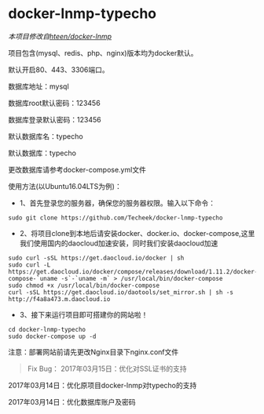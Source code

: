 # docker-lnmp-typecho
*本项目修改自[hteen/docker-lnmp](https://github.com/hteen/docker-lnmp)*

项目包含(mysql、redis、php、nginx)版本均为docker默认。

默认开启80、443、3306端口。

数据库地址：mysql

数据库root默认密码：123456

数据库登录默认密码：123456

默认数据库名：typecho

默认数据库：typecho

更改数据库请参考docker-compose.yml文件


使用方法(以Ubuntu16.04LTS为例)：
* 1、首先登录您的服务器，确保您的服务器权限。输入以下命令：
```linux
sudo git clone https://github.com/Techeek/docker-lnmp-typecho
```
* 2、将项目clone到本地后请安装docker、docker.io、docker-compose,这里我们使用国内的daocloud加速安装，同时我们安装daocloud加速
```linux
sudo curl -sSL https://get.daocloud.io/docker | sh
sudo curl -L https://get.daocloud.io/docker/compose/releases/download/1.11.2/docker-compose-`uname -s`-`uname -m` > /usr/local/bin/docker-compose
sudo chmod +x /usr/local/bin/docker-compose
curl -sSL https://get.daocloud.io/daotools/set_mirror.sh | sh -s http://f4a8a473.m.daocloud.io
```

* 3、接下来运行项目即可搭建你的网站啦！
```linux
cd docker-lnmp-typecho
sudo docker-compose up -d
```
注意：部署网站前请先更改Nginx目录下nginx.conf文件

> Fix Bug：
2017年03月15日：优化对SSL证书的支持

2017年03月14日：优化原项目docker-lnmp对typecho的支持

2017年03月14日：优化数据库账户及密码


